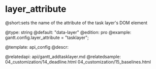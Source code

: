 layer_attribute
=============
@short:sets the name of the attribute of the task layer's DOM element
	

@type: string
@default: "data-layer"
@edition: pro
@example:
gantt.config.layer_attribute = "tasklayer";

@template:	api_config
@descr:



@relatedapi: api/gantt_addtasklayer.md
@relatedsample:
	04_customization/14_deadline.html
    04_customization/15_baselines.html
	